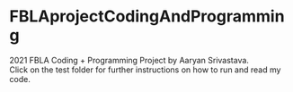 # FBLAprojectCodingAndProgramming
2021 FBLA Coding + Programming Project by Aaryan Srivastava.
<br>
Click on the test folder for further instructions on how to run and read my code.
